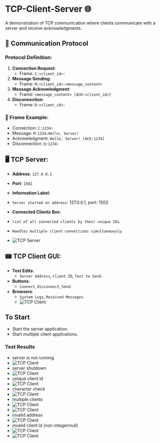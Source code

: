 # TCP-Client-Server 🌐

A demonstration of TCP communication where clients communicate with a server and receive acknowledgments. 

## 📡 Communication Protocol

### Protocol Definition:

1. **Connection Request**:
   - Frame: `C:<client_id>:`
2. **Message Sending**:
   - Frame: `M:<client_id>:<message_content>`
3. **Message Acknowledgment**:
   - Frame: `<message_content> [ACK:<client_id>]`
4. **Disconnection**:
   - Frame: `D:<client_id>:`

### 🌟 Frame Example:

- Connection: `C:1234:`
- Message: `M:1234:Hello, Server!`
- Acknowledgment: `Hello, Server! [ACK:1234]`
- Disconnection: `D:1234:`

## 🖥️ TCP Server:

- **Address**: `127.0.0.1`
- **Port**: `1502`

- **Information Label**: 
- `Server started on address`: 127.0.0.1, port: 1502
- **Connected Clients Box**:
- `list of all connected clients by their unique IDs`.

- `Handles multiple client connections simultaneously`.
- ![TCP Server](TestResults/echoserver.png)

## 📟 TCP Client GUI:

- **Text Edits**: 
  - `Server Address`, `Client ID`, `Text to Send`.
- **Buttons**: 
  - `Connect`, `Disconnect`, `Send`.
- **Browsers**: 
  - `System Logs`, `Received Messages`.
  - ![TCP Client](TestResults/echoclient2.png)

## To Start

- Start the server application.
- Start multiple client applications.

### Test Results
- server is not running
- ![TCP Client](TestResults/servernotrunning.png)
- server shutdown
- ![TCP Client](TestResults/servershutdown.png)
- unique client id
- ![TCP Client](TestResults/uniqueclientid.png)
- character check
- ![TCP Client](TestResults/charactercheck2.png)
- multiple clients
- ![TCP Client](TestResults/multipleclients.png)
- ![TCP Client](TestResults/multipleclients2.png)
- invalid address
- ![TCP Client](TestResults/invalidaddress.png)
- invalid client id (non integer/null)
- ![TCP Client](TestResults/invalidclientid_noninteger.png)
- ![TCP Client](TestResults/invalidclientid_null.png)








